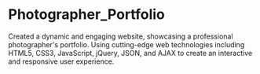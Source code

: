# Photographer_Portfolio
Created a dynamic and engaging website, showcasing a professional photographer's portfolio. Using cutting-edge web technologies including HTML5, CSS3, JavaScript, jQuery, JSON, and AJAX to create an interactive and responsive user experience.
